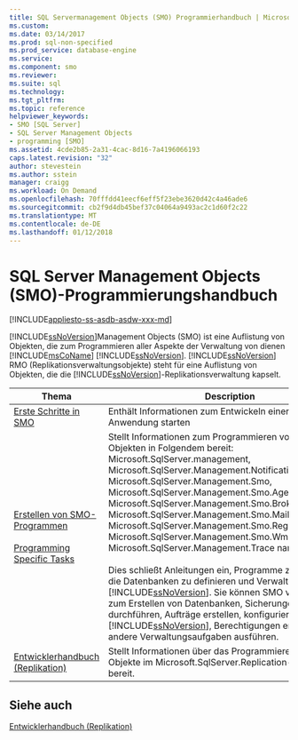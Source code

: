 ```yaml
---
title: SQL Servermanagement Objects (SMO) Programmierhandbuch | Microsoft Docs
ms.custom: 
ms.date: 03/14/2017
ms.prod: sql-non-specified
ms.prod_service: database-engine
ms.service: 
ms.component: smo
ms.reviewer: 
ms.suite: sql
ms.technology: 
ms.tgt_pltfrm: 
ms.topic: reference
helpviewer_keywords:
- SMO [SQL Server]
- SQL Server Management Objects
- programming [SMO]
ms.assetid: 4cde2b85-2a31-4cac-8d16-7a4196066193
caps.latest.revision: "32"
author: stevestein
ms.author: sstein
manager: craigg
ms.workload: On Demand
ms.openlocfilehash: 70fffdd41eecf6eff5f23ebe3620d42c4a46ade6
ms.sourcegitcommit: cb2f9d4db45bef37c04064a9493ac2c1d60f2c22
ms.translationtype: MT
ms.contentlocale: de-DE
ms.lasthandoff: 01/12/2018
---
```

# <a name="sql-server-management-objects-smo-programming-guide"></a>SQL Server Management Objects (SMO)-Programmierungshandbuch
[!INCLUDE[appliesto-ss-asdb-asdw-xxx-md](../../includes/appliesto-ss-asdb-asdw-xxx-md.md)]

  [!INCLUDE[ssNoVersion](../../includes/ssnoversion-md.md)]Management Objects (SMO) ist eine Auflistung von Objekten, die zum Programmieren aller Aspekte der Verwaltung von dienen [!INCLUDE[msCoName](../../includes/msconame-md.md)] [!INCLUDE[ssNoVersion](../../includes/ssnoversion-md.md)]. [!INCLUDE[ssNoVersion](../../includes/ssnoversion-md.md)] RMO (Replikationsverwaltungsobjekte) steht für eine Auflistung von Objekten, die die [!INCLUDE[ssNoVersion](../../includes/ssnoversion-md.md)]-Replikationsverwaltung kapselt.  
  
|Thema|Description|  
|-----------|-----------------|
|[Erste Schritte in SMO](getting-started-in-smo.md)|Enthält Informationen zum Entwickeln einer SMO-Anwendung starten
|[Erstellen von SMO-Programmen](../../relational-databases/server-management-objects-smo/create-program/creating-smo-programs.md)<br /><br /> [Programming Specific Tasks](../../relational-databases/server-management-objects-smo/tasks/programming-specific-tasks.md)|Stellt Informationen zum Programmieren von SMO-Objekten in Folgendem bereit: Microsoft.SqlServer.management, Microsoft.SqlServer.Management.NotificationServices, Microsoft.SqlServer.Management.Smo, Microsoft.SqlServer.Management.Smo.Agent, Microsoft.SqlServer.Management.Smo.Broker, Microsoft.SqlServer.Management.Smo.Mail, Microsoft.SqlServer.Management.Smo.RegisteredServers, Microsoft.SqlServer.Management.Smo.Wmi, and Microsoft.SqlServer.Management.Trace namespaces.<br /><br /> Dies schließt Anleitungen ein, Programme zu schreiben, die Datenbanken zu definieren und Verwalten von [!INCLUDE[ssNoVersion](../../includes/ssnoversion-md.md)]. Sie können SMO verwenden, zum Erstellen von Datenbanken, Sicherungen durchführen, Aufträge erstellen, konfigurieren Sie [!INCLUDE[ssNoVersion](../../includes/ssnoversion-md.md)], Berechtigungen erteilen und andere Verwaltungsaufgaben ausführen.|  
|[Entwicklerhandbuch (Replikation)](../../relational-databases/replication/concepts/replication-developer-documentation.md)|Stellt Informationen über das Programmieren der RMO-Objekte im Microsoft.SqlServer.Replication-Namespace bereit.|  
  
## <a name="see-also"></a>Siehe auch  
 [Entwicklerhandbuch (Replikation)](../../relational-databases/replication/concepts/replication-developer-documentation.md)  
  
  
